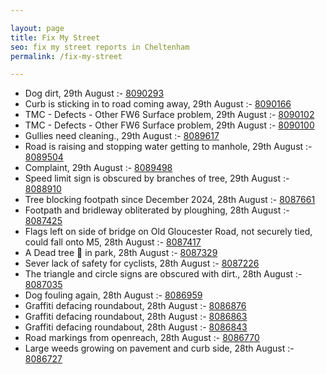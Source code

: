 ```yaml
---

layout: page
title: Fix My Street
seo: fix my street reports in Cheltenham
permalink: /fix-my-street

---
```


<!-- fix_marker starts -->

- Dog dirt, 29th August :- [8090293](https://www.fixmystreet.com/report/8090293)
- Curb is sticking in to road coming away, 29th August :- [8090166](https://www.fixmystreet.com/report/8090166)
- TMC - Defects - Other FW6  Surface problem, 29th August :- [8090102](https://www.fixmystreet.com/report/8090102)
- TMC - Defects - Other FW6  Surface problem, 29th August :- [8090100](https://www.fixmystreet.com/report/8090100)
- Gullies need cleaning., 29th August :- [8089617](https://www.fixmystreet.com/report/8089617)
- Road is raising and stopping water getting to manhole, 29th August :- [8089504](https://www.fixmystreet.com/report/8089504)
- Complaint, 29th August :- [8089498](https://www.fixmystreet.com/report/8089498)
- Speed limit sign is obscured by branches of tree, 29th August :- [8088910](https://www.fixmystreet.com/report/8088910)
- Tree blocking footpath since December 2024, 28th August :- [8087661](https://www.fixmystreet.com/report/8087661)
- Footpath and bridleway obliterated by ploughing, 28th August :- [8087425](https://www.fixmystreet.com/report/8087425)
- Flags left on side of bridge on Old Gloucester Road, not securely tied, could fall onto M5, 28th August :- [8087417](https://www.fixmystreet.com/report/8087417)
- A Dead tree 🌲 in park, 28th August :- [8087329](https://www.fixmystreet.com/report/8087329)
- Sever lack of safety for cyclists, 28th August :- [8087226](https://www.fixmystreet.com/report/8087226)
- The triangle and circle signs are obscured with dirt., 28th August :- [8087035](https://www.fixmystreet.com/report/8087035)
- Dog fouling again, 28th August :- [8086959](https://www.fixmystreet.com/report/8086959)
- Graffiti defacing roundabout, 28th August :- [8086876](https://www.fixmystreet.com/report/8086876)
- Graffiti defacing roundabout, 28th August :- [8086863](https://www.fixmystreet.com/report/8086863)
- Graffiti defacing roundabout, 28th August :- [8086843](https://www.fixmystreet.com/report/8086843)
- Road markings from openreach, 28th August :- [8086770](https://www.fixmystreet.com/report/8086770)
- Large weeds growing on pavement and curb side, 28th August :- [8086727](https://www.fixmystreet.com/report/8086727)

<!-- fix_marker ends -->